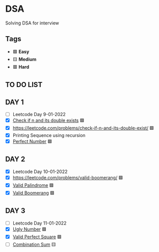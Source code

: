 # DSA
Solving DSA for interview

## Tags
- 🟩  **Easy**
- 🟨  **Medium**
- 🟥  **Hard** 

##
## **TO DO LIST** 
## DAY 1

- [ ]  Leetcode Day 9-01-2022
- [x]  [Check if n and its double exists](https://leetcode.com/problems/check-if-n-and-its-double-exist/) 🟩
- [x]  https://leetcode.com/problems/check-if-n-and-its-double-exist/ 🟩 
- [x]  Printing Sequence using recursion 
- [x]  [Perfect Number](https://leetcode.com/problems/perfect-number/)  🟩 

## DAY 2

- [x]  Leetcode Day 10-01-2022
- [x]  https://leetcode.com/problems/valid-boomerang/  🟩
- [x] [Valid Palindrome](https://leetcode.com/problems/valid-palindrome/)  🟩
- [x] [Valid Boomerang](https://leetcode.com/problems/valid-boomerang/)  🟩 

## DAY 3

- [ ]  Leetcode Day 11-01-2022
- [x]  [Ugly Number](https://leetcode.com/problems/ugly-number/) 🟩
- [x]  [Valid Perfect Square](https://leetcode.com/problems/valid-perfect-square/) 🟩 
- [ ]  [Combination Sum](https://leetcode.com/problems/combination-sum) 🟨 
